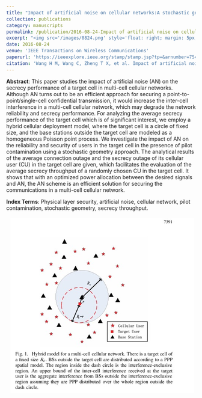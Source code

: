```yaml
---
title: "Impact of artificial noise on cellular networks:A stochastic geometry approach "
collection: publications
category: manuscripts
permalink: /publication/2016-08-24-Impact of artificial noise on cellular networks:A stochastic geometry approach.md
excerpt: "<img src='/images/0824.png' style='float: right; margin: 5px;'>The paper investigates the impact of artificial noise (AN) on cellular network security using stochastic geometry. It analyzes connection and secrecy outages in a target cell, considering pilot contamination and inter-cell interference. Results show AN can enhance security but also increase interference, requiring optimized power allocation."
date: 2016-08-24
venue: 'IEEE Transactions on Wireless Communications'
paperurl: 'https://ieeexplore.ieee.org/stamp/stamp.jsp?tp=&arnumber=7548333'
citation: 'Wang H M, Wang C, Zheng T X, et al. Impact of artificial noise on cellular networks: A stochastic geometry approach[J]. IEEE Transactions on Wireless Communications, 2016, 15(11): 7390-7404.'
---
```




**Abstract**: This paper studies the impact of artificial noise (AN) on the secrecy performance of a target cell in multi-cell cellular networks. Although AN turns out to be an efficient approach for securing a point-to-point/single-cell confidential transmission, it would increase the inter-cell interference in a multi-cell cellular network, which may degrade the network reliability and secrecy performance. For analyzing the average secrecy performance of the target cell which is of significant interest, we employ a hybrid cellular deployment model, where the target cell is a circle of fixed size, and the base stations outside the target cell are modeled as a homogeneous Poisson point process. We investigate the impact of AN on the reliability and security of users in the target cell in the presence of pilot contamination using a stochastic geometry approach. The analytical results of the average connection outage and the secrecy outage of its cellular user (CU) in the target cell are given, which facilitates the evaluation of the average secrecy throughput of a randomly chosen CU in the target cell. It shows that with an optimized power allocation between the desired signals and AN, the AN scheme is an efficient solution for securing the communications in a multi-cell cellular network.


**Index Terms**: Physical layer security, artificial noise, cellular network, pilot contamination, stochastic geometry, secrecy throughput.


<img src='/images/0824.png' style='float: right; margin: 5px;'>
